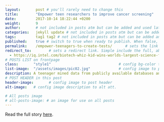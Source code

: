 ```yaml
---
layout:       post # you'll rarely need to change this
title:        "Empower teen researchers to improve cancer screening"
date:         2017-10-14 18:22:44 +0200
weight:       9
author:       # not included in posts atm but can be added and used later
categories:   jekyll update # not included in posts atm but can be added and used later
tags:         tag1 tag2 # not included in posts atm but can be added and used later
published:    true # switch to true when ready to publish. When false, you can check your links and share drafts using the github file for this page e.g https://github.com/sparcopen/open-to/blob/master/_posts/2017-04-10-welcome-to-jekyll.markdown
permalink:    /empower-teenagers-to-create-tests/      # sets the link for the post. E.g permalink: /battle-disease/
redirect_to:        # sets a redirect link. Simple include the full, absolute link you want below
  - https://iq.intel.com/biotech-whiz-kid-wins-worlds-largest-science-fair/
# POSTS LIST on frontpage
class:       "style1"                               # config bg-color to post list card (1 to 5)
list-image:  "/assets/images/pic02.jpg"             # config image to post list card (1 to 15 are generic colors and will fit with anything used if no images can be found)
description: A teenager mined data from publicly available databases and developed a machine learning tool to study mutations of a gene linked to many kinds of cancer.
# POST HEADER in this post
header-image:       # config image to post header
alt-image:   # config image description to alt att.

# All posts image
# all-posts-image: # an image for use on all posts
---
```

Read the full story [here](https://iq.intel.com/biotech-whiz-kid-wins-worlds-largest-science-fair/).
